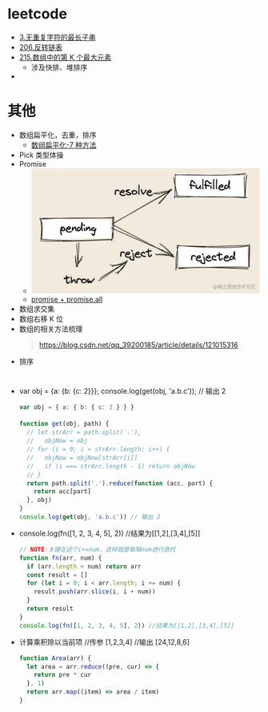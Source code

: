 # leetcode

- [3.无重复字符的最长子串](../leetcode/3.js)
- [206.反转链表](../leetcode/206.js)
- [215.数组中的第 K 个最大元素](../leetcode/215.js)
  - 涉及快排、堆排序
-

# 其他

- 数组扁平化，去重，排序
  - [数组扁平化-7 种方法](../coding/flat.js)
- Pick 类型体操
- Promise
  - ![promise流转](../assets/images/promise.png)
  - [promise + promise.all](../coding/promise.js)
- 数组求交集
- 数组右移 K 位
- 数组的相关方法梳理
  > https://blog.csdn.net/qq_39200185/article/details/121015316
- 排序

#

- var obj = {a: {b: {c: 2}}}; console.log(get(obj, 'a.b.c')); // 输出 2

  ```js
  var obj = { a: { b: { c: 2 } } }

  function get(obj, path) {
    // let strArr = path.split('.'),
    //   objNow = obj
    // for (i = 0; i < strArr.length; i++) {
    //   objNow = objNow[strArr[i]]
    //   if (i === strArr.length - 1) return objNow
    // }
    return path.split('.').reduce(function (acc, part) {
      return acc[part]
    }, obj)
  }
  console.log(get(obj, 'a.b.c')) // 输出 2
  ```

- console.log(fn([1, 2, 3, 4, 5], 2)) //结果为[[1,2],[3,4],[5]]

  ```js
  // NOTE:关键在这个i+=num，这样就是每隔num进行迭代
  function fn(arr, num) {
    if (arr.length < num) return arr
    const result = []
    for (let i = 0; i < arr.length; i += num) {
      result.push(arr.slice(i, i + num))
    }
    return result
  }
  console.log(fn([1, 2, 3, 4, 5], 2)) //结果为[[1,2],[3,4],[5]]
  ```

- 计算乘积除以当前项 //传参 [1,2,3,4] //输出 [24,12,8,6]
  ```js
  function Area(arr) {
    let area = arr.reduce((pre, cur) => {
      return pre * cur
    }, 1)
    return arr.map((item) => area / item)
  }
  ```
